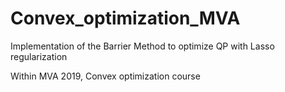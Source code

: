 # Convex_optimization_MVA

Implementation of the Barrier Method to optimize QP with Lasso regularization


Within MVA 2019, Convex optimization course
